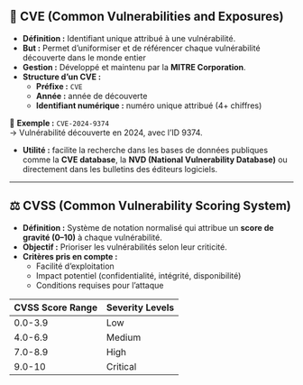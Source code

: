 ## 🛑 **CVE (Common Vulnerabilities and Exposures)**

- **Définition :** Identifiant unique attribué à une vulnérabilité.
- **But :** Permet d’uniformiser et de référencer chaque vulnérabilité découverte dans le monde entier
- **Gestion :** Développé et maintenu par la **MITRE Corporation**.
- **Structure d’un CVE :**
    - **Préfixe :** `CVE`
    - **Année :** année de découverte
    - **Identifiant numérique :** numéro unique attribué (4+ chiffres)

🔎 **Exemple :** `CVE-2024-9374`  
→ Vulnérabilité découverte en 2024, avec l’ID 9374.
- **Utilité :** facilite la recherche dans les bases de données publiques comme la **CVE database**, la **NVD (National Vulnerability Database)** ou directement dans les bulletins des éditeurs logiciels.

---

## ⚖️ **CVSS (Common Vulnerability Scoring System)**

- **Définition :** Système de notation normalisé qui attribue un **score de gravité (0–10)** à chaque vulnérabilité.
- **Objectif :** Prioriser les vulnérabilités selon leur criticité.
- **Critères pris en compte :**
    - Facilité d’exploitation
    - Impact potentiel (confidentialité, intégrité, disponibilité)
    - Conditions requises pour l’attaque

| CVSS Score Range | Severity Levels |
| ---------------- | --------------- |
| 0.0-3.9          | Low             |
| 4.0-6.9          | Medium          |
| 7.0-8.9          | High            |
| 9.0-10           | Critical        |